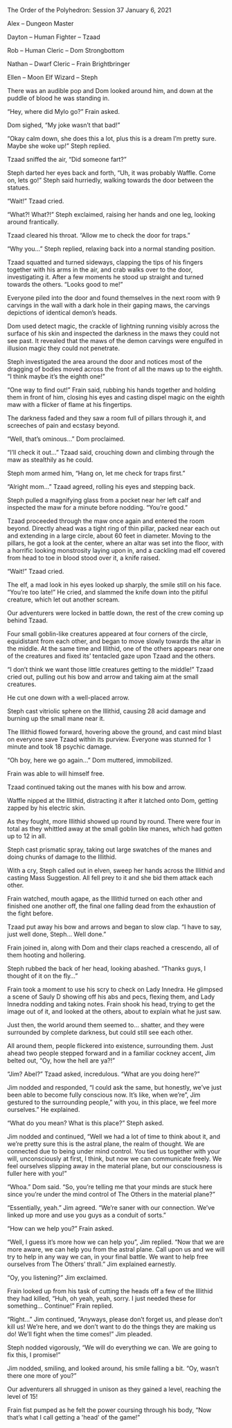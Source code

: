 The Order of the Polyhedron: Session 37 January 6, 2021

Alex – Dungeon Master

Dayton – Human Fighter – Tzaad

Rob – Human Cleric – Dom Strongbottom 

Nathan – Dwarf Cleric – Frain Brightbringer

Ellen – Moon Elf Wizard – Steph 

There was an audible pop and Dom looked around him, and down at the puddle of blood he was standing in.

“Hey, where did Mylo go?” Frain asked.

Dom sighed, “My joke wasn’t that bad!”

“Okay calm down, she does this a lot, plus this is a dream I’m pretty sure. Maybe she woke up!” Steph replied.

Tzaad sniffed the air, “Did someone fart?”

Steph darted her eyes back and forth, “Uh, it was probably Waffle. Come on, lets go!” Steph said hurriedly, walking towards the door between the statues.

“Wait!” Tzaad cried.

“What?! What?!” Steph exclaimed, raising her hands and one leg, looking around frantically.

Tzaad cleared his throat. “Allow me to check the door for traps.” 

“Why you…” Steph replied, relaxing back into a normal standing position.

Tzaad squatted and turned sideways, clapping the tips of his fingers together with his arms in the air, and crab walks over to the door, investigating it. After a few moments he stood up straight and turned towards the others. “Looks good to me!”

Everyone piled into the door and found themselves in the next room with 9 carvings in the wall with a dark hole in their gaping maws, the carvings depictions of identical demon’s heads.

Dom used detect magic, the crackle of lightning running visibly across the surface of his skin and inspected the darkness in the maws they could not see past. It revealed that the maws of the demon carvings were engulfed in illusion magic they could not penetrate.

Steph investigated the area around the door and notices most of the dragging of bodies moved across the front of all the maws up to the eighth. “I think maybe it’s the eighth one!”

“One way to find out!” Frain said, rubbing his hands together and holding them in front of him, closing his eyes and casting dispel magic on the eighth maw with a flicker of flame at his fingertips.

The darkness faded and they saw a room full of pillars through it, and screeches of pain and ecstasy beyond.

“Well, that’s ominous…” Dom proclaimed.

“I’ll check it out…” Tzaad said, crouching down and climbing through the maw as stealthily as he could.

Steph mom armed him, “Hang on, let me check for traps first.”

“Alright mom…” Tzaad agreed, rolling his eyes and stepping back.

Steph pulled a magnifying glass from a pocket near her left calf and inspected the maw for a minute before nodding. “You’re good.”

Tzaad proceeded through the maw once again and entered the room beyond. Directly ahead was a tight ring of thin pillar, packed near each out and extending in a large circle, about 60 feet in diameter. Moving to the pillars, he got a look at the center, where an altar was set into the floor, with a horrific looking monstrosity laying upon in, and a cackling mad elf covered from head to toe in blood stood over it, a knife raised.

“Wait!” Tzaad cried.

The elf, a mad look in his eyes looked up sharply, the smile still on his face. “You’re too late!” He cried, and slammed the knife down into the pitiful creature, which let out another scream.

Our adventurers were locked in battle down, the rest of the crew coming up behind Tzaad.

Four small goblin-like creatures appeared at four corners of the circle, equidistant from each other, and began to move slowly towards the altar in the middle. At the same time and Illithid, one of the others appears near one of the creatures and fixed its’ tentacled gaze upon Tzaad and the others.

“I don’t think we want those little creatures getting to the middle!” Tzaad cried out, pulling out his bow and arrow and taking aim at the small creatures.

He cut one down with a well-placed arrow.

Steph cast vitriolic sphere on the Illithid, causing 28 acid damage and burning up the small mane near it.

The Illithid flowed forward, hovering above the ground, and cast mind blast on everyone save Tzaad within its purview. Everyone was stunned for 1 minute and took 18 psychic damage.

“Oh boy, here we go again…” Dom muttered, immobilized.

Frain was able to will himself free. 

Tzaad continued taking out the manes with his bow and arrow.

Waffle nipped at the Illithid, distracting it after it latched onto Dom, getting zapped by his electric skin.

As they fought, more Illithid showed up round by round. There were four in total as they whittled away at the small goblin like manes, which had gotten up to 12 in all.

Steph cast prismatic spray, taking out large swatches of the manes and doing chunks of damage to the Illithid.

With a cry, Steph called out in elven, sweep her hands across the Illithid and casting Mass Suggestion. All fell prey to it and she bid them attack each other.

Frain watched, mouth agape, as the Illithid turned on each other and finished one another off, the final one falling dead from the exhaustion of the fight before.

Tzaad put away his bow and arrows and began to slow clap. “I have to say, just well done, Steph… Well done.”

Frain joined in, along with Dom and their claps reached a crescendo, all of them hooting and hollering.

Steph rubbed the back of her head, looking abashed. “Thanks guys, I thought of it on the fly…”

Frain took a moment to use his scry to check on Lady Innedra. He glimpsed a scene of Sauly D showing off his abs and pecs, flexing them, and Lady Innedra nodding and taking notes. Frain shook his head, trying to get the image out of it, and looked at the others, about to explain what he just saw.

Just then, the world around them seemed to… shatter, and they were surrounded by complete darkness, but could still see each other.

All around them, people flickered into existence, surrounding them. Just ahead two people stepped forward and in a familiar cockney accent, Jim belted out, “Oy, how the hell are ya?!”

 “Jim? Abel?” Tzaad asked, incredulous. “What are you doing here?”

Jim nodded and responded, “I could ask the same, but honestly, we’ve just been able to become fully conscious now. It’s like, when we’re”, Jim gestured to the surrounding people,” with you, in this place, we feel more ourselves.” He explained.

“What do you mean? What is this place?” Steph asked.

Jim nodded and continued, “Well we had a lot of time to think about it, and we’re pretty sure this is the astral plane, the realm of thought. We are connected due to being under mind control. You tied us together with your will, unconsciously at first, I think, but now we can communicate freely. We feel ourselves slipping away in the material plane, but our consciousness is fuller here with you!”

“Whoa.” Dom said. “So, you’re telling me that your minds are stuck here since you’re under the mind control of The Others in the material plane?”

“Essentially, yeah.” Jim agreed. “We’re saner with our connection. We’ve linked up more and use you guys as a conduit of sorts.”

“How can we help you?” Frain asked.

“Well, I guess it’s more how we can help you”, Jim replied. “Now that we are more aware, we can help you from the astral plane. Call upon us and we will try to help in any way we can, in your final battle. We want to help free ourselves from The Others’ thrall.” Jim explained earnestly.

“Oy, you listening?” Jim exclaimed.

Frain looked up from his task of cutting the heads off a few of the Illithid they had killed, “Huh, oh yeah, yeah, sorry. I just needed these for something… Continue!” Frain replied. 

“Right…” Jim continued, “Anyways, please don’t forget us, and please don’t kill us! We’re here, and we don’t want to do the things they are making us do! We’ll fight when the time comes!” Jim pleaded. 

Steph nodded vigorously, “We will do everything we can. We are going to fix this, I promise!”

Jim nodded, smiling, and looked around, his smile falling a bit. “Oy, wasn’t there one more of you?”

Our adventurers all shrugged in unison as they gained a level, reaching the level of 15!

Frain fist pumped as he felt the power coursing through his body, “Now that’s what I call getting a 'head' of the game!”
